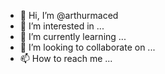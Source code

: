 - 👋 Hi, I’m @arthurmaced
- 👀 I’m interested in ...
- 🌱 I’m currently learning ...
- 💞️ I’m looking to collaborate on ...
- 📫 How to reach me ...

<!---
arthurmaced/arthurmaced is a ✨ special ✨ repository because its `README.md` (this file) appears on your GitHub profile.
You can click the Preview link to take a look at your changes.
--->
